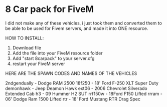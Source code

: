 # 8 Car pack for FiveM

I did not make any of these vehicles, i just took them and converted them to be able to be used for Fivem servers, and made it into ONE resource.

HOW TO INSTALL:

1. Download file 
2. Add the file into your FiveM resource folder
3. Add "start 8carpack" to your server.cfg
4. restart your FiveM server

HERE ARE THE SPAWN CODES AND NAMES OF THE VEHICLES

2ndgendually - Dodge RAM 2500
18f250 - 18' Ford F-250 XLT Super Duty
demonhawk - Jeep Deamon Hawk
ext06 - 2006 Chevrolet Silverado Extended Cab
h3 - 09 Hummer H2 SUT
rrf150w - 18Ford F150 Lifted
rrram - 06' Dodge Ram 1500 Lifted
rtr - 18' Ford Mustang RTR Drag Spec
